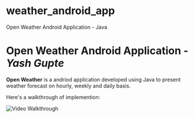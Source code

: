# weather_android_app
Open Weather Android Application - Java

# Open Weather Android Application - *Yash Gupte*

**Open Weather** is a andriod application developed using Java to present weather forecast on hourly, weekly and daily basis.



Here's a walkthrough of implemention:

<img src='http://g.recordit.co/anFb1MIPzF.gif' title='Video Walkthrough' width='' alt='Video Walkthrough' />
